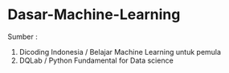 # Dasar-Machine-Learning

Sumber :
1. Dicoding Indonesia / Belajar Machine Learning untuk pemula
2. DQLab / Python Fundamental for Data science
